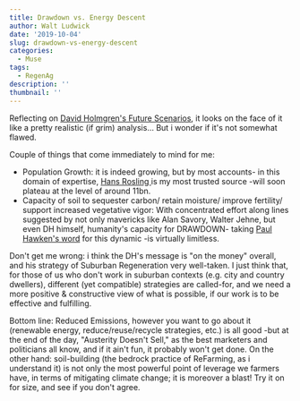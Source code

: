 ```yaml
---
title: Drawdown vs. Energy Descent
author: Walt Ludwick
date: '2019-10-04'
slug: drawdown-vs-energy-descent
categories:
  - Muse
tags:
  - RegenAg
description: ''
thumbnail: ''
---
```

Reflecting on [David Holmgren's Future Scenarios](https://learn.canvas.net/courses/846/pages/week-1-david-holmgrens-future-scenarios), it looks on the face of it like a pretty realistic (if grim) analysis... But i wonder if it's not somewhat flawed.  

Couple of things that come immediately to mind for me:

- Population Growth:  it is indeed growing, but by most accounts- in this domain of expertise, [Hans Rosling ](https://www.youtube.com/watch?v=fTznEIZRkLg) is my most trusted source -will soon plateau at the level of around 11bn.
- Capacity of soil to sequester carbon/ retain moisture/ improve fertility/ support increased vegetative vigor: With concentrated effort along lines suggested by not only mavericks like Alan Savory, Walter Jehne, but even DH himself, humanity's capacity for DRAWDOWN- taking [Paul Hawken's word](https://www.drawdown.org/) for this dynamic -is virtually limitless.

Don't get me wrong: i think the DH's message is "on the money" overall, and his strategy of Suburban Regeneration very well-taken.  I just think that, for those of us who don't work in suburban contexts (e.g. city and country dwellers), different (yet compatible) strategies are called-for, and we need a more positive & constructive view of what is possible, if our work is to be effective and fulfilling.

Bottom line: Reduced Emissions, however you want to go about it (renewable energy, reduce/reuse/recycle strategies, etc.) is all good -but at the end of the day, "Austerity Doesn't Sell," as the best marketers and politicians all know, and if it ain't fun, it probably won't get done.  On the other hand: soil-building (the bedrock practice of ReFarming, as i understand it) is not only the most powerful point of leverage we farmers have, in terms of mitigating climate change; it is moreover a blast! Try it on for size, and see if you don't agree.